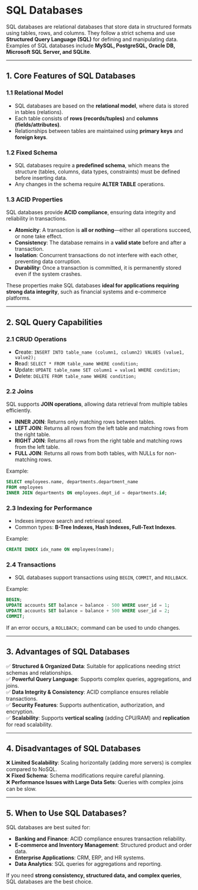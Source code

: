 # **SQL Databases**

SQL databases are relational databases that store data in structured formats using tables, rows, and columns. They follow a strict schema and use **Structured Query Language (SQL)** for defining and manipulating data. Examples of SQL databases include **MySQL, PostgreSQL, Oracle DB, Microsoft SQL Server, and SQLite**.

---

## **1. Core Features of SQL Databases**

### **1.1 Relational Model**

-   SQL databases are based on the **relational model**, where data is stored in tables (relations).
-   Each table consists of **rows (records/tuples)** and **columns (fields/attributes)**.
-   Relationships between tables are maintained using **primary keys** and **foreign keys**.

### **1.2 Fixed Schema**

-   SQL databases require a **predefined schema**, which means the structure (tables, columns, data types, constraints) must be defined before inserting data.
-   Any changes in the schema require **ALTER TABLE** operations.

### **1.3 ACID Properties**

SQL databases provide **ACID compliance**, ensuring data integrity and reliability in transactions.

-   **Atomicity**: A transaction is **all or nothing**—either all operations succeed, or none take effect.
-   **Consistency**: The database remains in a **valid state** before and after a transaction.
-   **Isolation**: Concurrent transactions do not interfere with each other, preventing data corruption.
-   **Durability**: Once a transaction is committed, it is permanently stored even if the system crashes.

These properties make SQL databases **ideal for applications requiring strong data integrity**, such as financial systems and e-commerce platforms.

---

## **2. SQL Query Capabilities**

### **2.1 CRUD Operations**

-   **C**reate: `INSERT INTO table_name (column1, column2) VALUES (value1, value2);`
-   **R**ead: `SELECT * FROM table_name WHERE condition;`
-   **U**pdate: `UPDATE table_name SET column1 = value1 WHERE condition;`
-   **D**elete: `DELETE FROM table_name WHERE condition;`

### **2.2 Joins**

SQL supports **JOIN operations**, allowing data retrieval from multiple tables efficiently.

-   **INNER JOIN**: Returns only matching rows between tables.
-   **LEFT JOIN**: Returns all rows from the left table and matching rows from the right table.
-   **RIGHT JOIN**: Returns all rows from the right table and matching rows from the left table.
-   **FULL JOIN**: Returns all rows from both tables, with NULLs for non-matching rows.

Example:

```sql
SELECT employees.name, departments.department_name
FROM employees
INNER JOIN departments ON employees.dept_id = departments.id;
```

### **2.3 Indexing for Performance**

-   Indexes improve search and retrieval speed.
-   Common types: **B-Tree Indexes, Hash Indexes, Full-Text Indexes**.

Example:

```sql
CREATE INDEX idx_name ON employees(name);
```

### **2.4 Transactions**

-   SQL databases support transactions using `BEGIN`, `COMMIT`, and `ROLLBACK`.

Example:

```sql
BEGIN;
UPDATE accounts SET balance = balance - 500 WHERE user_id = 1;
UPDATE accounts SET balance = balance + 500 WHERE user_id = 2;
COMMIT;
```

If an error occurs, a `ROLLBACK;` command can be used to undo changes.

---

## **3. Advantages of SQL Databases**

✅ **Structured & Organized Data**: Suitable for applications needing strict schemas and relationships.  
✅ **Powerful Query Language**: Supports complex queries, aggregations, and joins.  
✅ **Data Integrity & Consistency**: ACID compliance ensures reliable transactions.  
✅ **Security Features**: Supports authentication, authorization, and encryption.  
✅ **Scalability**: Supports **vertical scaling** (adding CPU/RAM) and **replication** for read scalability.

---

## **4. Disadvantages of SQL Databases**

❌ **Limited Scalability**: Scaling horizontally (adding more servers) is complex compared to NoSQL.  
❌ **Fixed Schema**: Schema modifications require careful planning.  
❌ **Performance Issues with Large Data Sets**: Queries with complex joins can be slow.

---

## **5. When to Use SQL Databases?**

SQL databases are best suited for:

-   **Banking and Finance**: ACID compliance ensures transaction reliability.
-   **E-commerce and Inventory Management**: Structured product and order data.
-   **Enterprise Applications**: CRM, ERP, and HR systems.
-   **Data Analytics**: SQL queries for aggregations and reporting.

If you need **strong consistency, structured data, and complex queries**, SQL databases are the best choice.
